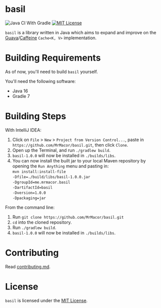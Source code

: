 # basil
![Java CI With Gradle](https://img.shields.io/github/workflow/status/MrMacor/basil/Java%20CI%20with%20Gradle/main?color=629660&label=basil) [![MIT License](https://img.shields.io/badge/license-MIT-blue)](license.txt)

`basil` is a library written in Java which aims to expand and improve on the [Guava](https://github.com/google/guava "google/guava")/[Caffeine](https://github.com/ben-manes/caffeine "ben-manes/caffeine") `Cache<K, V>` implementation.

# Building Requirements
As of now, you'll need to build `basil` yourself.

You'll need the following software:
  - Java 16
  - Gradle 7

# Building Steps
With IntelliJ IDEA:
  1. Click on `File` > `New` > `Project from Version Control...`, paste in `https://github.com/MrMacor/basil.git`, then click `Clone`.
  2. Open up the Terminal, and run `./gradlew build`.
  3. `basil-1.0.0` will now be installed in `./builds/libs`.
  4. You can now install the built jar to your local Maven repository by opening the `Run Anything` menu and pasting in:
     <br>`mvn install:install-file `
     <br>`-Dfile=./build/libs/basil-1.0.0.jar `
     <br>`-DgroupId=me.mrmacor.basil `
     <br>`-DartifactId=basil `
     <br>`-Dversion=1.0.0 `
     <br>`-Dpackaging=jar `

From the command line:
  1. Run `git clone https://github.com/MrMacor/basil.git`
  2. `cd` into the cloned repository.
  3. Run `./gradlew build`.
  4. `basil-1.0.0` will now be installed in `./builds/libs`.

# Contributing
Read [contributing.md](../main/contributing.md "contributing.md").

# License
`basil` is licensed under the [MIT License](../main/LICENSE "LICENSE").
